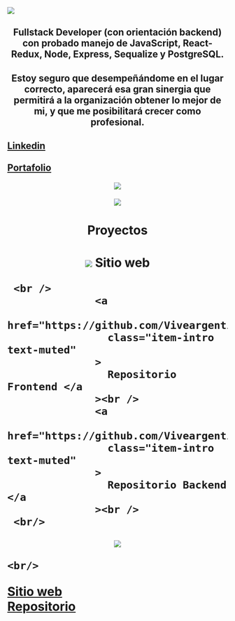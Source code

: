 <p align='left'>
    <img src='https://res.cloudinary.com/dtrsxymgq/image/upload/v1664511321/porfolio/WhatsApp_Image_2022-09-30_at_00.48.18_1_b58itx.jpg'</img>
</p>

<h2 align='center'>Fullstack Developer (con orientación backend) con probado manejo de JavaScript, React-Redux, Node, Express, Sequalize y PostgreSQL.<h2/>

<h2 align='center'>Estoy seguro que desempeñándome en el lugar correcto, aparecerá esa gran sinergia que permitirá a la organización obtener lo mejor de mi, y que me posibilitará crecer como profesional.<h2/>

<a align='center' href="https://www.linkedin.com/in/claudioandresrosso/">
                  Linkedin
                  </a>
                  <br/>
                  <br/>
<a align='center' href="https://claudiorosso.vercel.app/">
                  Portafolio
                  </a>
 

<p align='center'>
    <img src='https://res.cloudinary.com/dtrsxymgq/image/upload/v1664511321/porfolio/WhatsApp_Image_2022-09-30_at_00.46.28_ijsrfr.jpg'</img>
</p>

<p align='center'>
    <img src='https://res.cloudinary.com/dtrsxymgq/image/upload/v1664553331/porfolio/WhatsApp_Image_2022-09-30_at_12.53.35_lsr2op.jpg'</img>
</p>


<h1 align='center'>Proyectos<h1>
    
   <p align='center'>
    <img src='center' src="https://res.cloudinary.com/dtrsxymgq/image/upload/v1664553332/porfolio/WhatsApp_Image_2022-09-30_at_12.52.29_hiaehb.jpg'</img>
</p> 
        

    <br/>
    
  <a href="https://experienceviveargentina.vercel.app/">
                  Sitio web
                  </a>
   
     <br />
                  <a
                    href="https://github.com/ViveargentinaGIT/ViveargentinaApp.git"
                    class="item-intro text-muted"
                  >
                    Repositorio Frontend </a
                  ><br />
                  <a
                    href="https://github.com/ViveargentinaGIT/ViveargentinaBack.git"
                    class="item-intro text-muted"
                  >
                    Repositorio Backend </a
                  ><br />
     <br/>
   
                                                 
<p align='center'>
    <img src='center' src="https://res.cloudinary.com/dtrsxymgq/image/upload/v1664553332/porfolio/WhatsApp_Image_2022-09-30_at_12.52.29_hiaehb.jpg"</img>
</p> 
    

    <br/>
  <a
                    href="https://www.google.com.ar"
                  >
                    Sitio web
                  </a>
    <br />
                  <a
                    href="https://github.com/clanrosso/The-Amazing-Pokeworld.git"
                    class="item-intro text-muted"
                  >
                    Repositorio </a
                  ><br />
                  <br />
